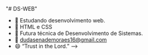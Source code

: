 "# DS-WEB" 

- 🔭 Estudando desenvolvimento web.
- 🌱 HTML e CSS
- 🤔 Futura técnica de Desenvolvimento de Sistemas.
- 💬 dudasenademoraes16@gmail.com
- 😄 “Trust in the Lord.”
-->

